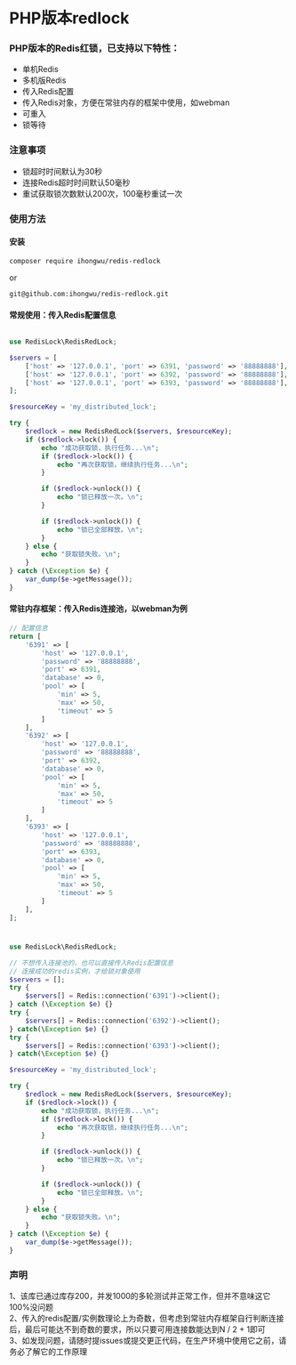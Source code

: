 # PHP版本redlock
### PHP版本的Redis红锁，已支持以下特性：  
- 单机Redis
- 多机版Redis
- 传入Redis配置
- 传入Redis对象，方便在常驻内存的框架中使用，如webman
- 可重入
- 锁等待

### 注意事项
- 锁超时时间默认为30秒
- 连接Redis超时时间默认50毫秒
- 重试获取锁次数默认200次，100毫秒重试一次


### 使用方法
#### 安装
```shell
composer require ihongwu/redis-redlock
```
or
```shell
git@github.com:ihongwu/redis-redlock.git
```

#### 常规使用：传入Redis配置信息
```php

use RedisLock\RedisRedLock;

$servers = [
    ['host' => '127.0.0.1', 'port' => 6391, 'password' => '88888888'],
    ['host' => '127.0.0.1', 'port' => 6392, 'password' => '88888888'],
    ['host' => '127.0.0.1', 'port' => 6393, 'password' => '88888888'],
];

$resourceKey = 'my_distributed_lock';

try {
    $redlock = new RedisRedLock($servers, $resourceKey);
    if ($redlock->lock()) {
        echo "成功获取锁，执行任务...\n";
        if ($redlock->lock()) {
            echo "再次获取锁，继续执行任务...\n";
        }

        if ($redlock->unlock()) {
            echo "锁已释放一次。\n";
        }

        if ($redlock->unlock()) {
            echo "锁已全部释放。\n";
        }
    } else {
        echo "获取锁失败。\n";
    }
} catch (\Exception $e) {
    var_dump($e->getMessage());
}
```

#### 常驻内存框架：传入Redis连接池，以webman为例
```php
// 配置信息
return [
    '6391' => [
        'host' => '127.0.0.1',
        'password' => '88888888',
        'port' => 6391,
        'database' => 0,
        'pool' => [
            'min' => 5,
            'max' => 50,
            'timeout' => 5
        ]
    ],
    '6392' => [
        'host' => '127.0.0.1',
        'password' => '88888888',
        'port' => 6392,
        'database' => 0,
        'pool' => [
            'min' => 5,
            'max' => 50,
            'timeout' => 5
        ]
    ],
    '6393' => [
        'host' => '127.0.0.1',
        'password' => '88888888',
        'port' => 6393,
        'database' => 0,
        'pool' => [
            'min' => 5,
            'max' => 50,
            'timeout' => 5
        ]
    ],
];
```
##### 
```php

use RedisLock\RedisRedLock;

// 不想传入连接池的，也可以直接传入Redis配置信息
// 连接成功的redis实例，才给锁对象使用
$servers = [];
try {
    $servers[] = Redis::connection('6391')->client();
} catch (\Exception $e) {}
try {
    $servers[] = Redis::connection('6392')->client();
} catch(\Exception $e) {}
try {
    $servers[] = Redis::connection('6393')->client();
} catch(\Exception $e) {}

$resourceKey = 'my_distributed_lock';

try {
    $redlock = new RedisRedLock($servers, $resourceKey);
    if ($redlock->lock()) {
        echo "成功获取锁，执行任务...\n";
        if ($redlock->lock()) {
            echo "再次获取锁，继续执行任务...\n";
        }

        if ($redlock->unlock()) {
            echo "锁已释放一次。\n";
        }

        if ($redlock->unlock()) {
            echo "锁已全部释放。\n";
        }
    } else {
        echo "获取锁失败。\n";
    }
} catch (\Exception $e) {
    var_dump($e->getMessage());
}
```

### 声明
1、该库已通过库存200，并发1000的多轮测试并正常工作，但并不意味这它100%没问题  
2、传入的redis配置/实例数理论上为奇数，但考虑到常驻内存框架自行判断连接后，最后可能达不到奇数的要求，所以只要可用连接数能达到N / 2 + 1即可  
3、如发现问题，请随时提issues或提交更正代码，在生产环境中使用它之前，请务必了解它的工作原理
